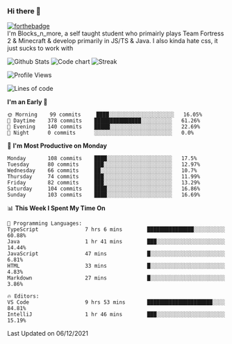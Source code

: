 ### Hi there 👋
[![forthebadge](https://forthebadge.com/images/badges/0-percent-optimized.svg)](https://forthebadge.com)<br>
I'm Blocks_n_more, a self taught student who primairly plays Team Fortress 2 & Minecraft & develop primarily in JS/TS & Java. I also kinda hate css, it just sucks to work with

![Github Stats](https://github-readme-stats.vercel.app/api?username=blocksnmore&show_icons=true&theme=dark)
![Code chart](https://github-readme-stats.vercel.app/api/top-langs/?username=blocksnmore&layout=compact&theme=dark)
![Streak](https://github-readme-streak-stats.herokuapp.com/?user=blocksnmore&theme=dark&hide_border=true)
<!--START_SECTION:waka-->
![Profile Views](http://img.shields.io/badge/Profile%20Views-1-blue)

![Lines of code](https://img.shields.io/badge/From%20Hello%20World%20I%27ve%20Written-1.7%20million%20lines%20of%20code-blue)

**I'm an Early 🐤** 

```text
🌞 Morning    99 commits     ████░░░░░░░░░░░░░░░░░░░░░   16.05% 
🌆 Daytime    378 commits    ███████████████░░░░░░░░░░   61.26% 
🌃 Evening    140 commits    █████░░░░░░░░░░░░░░░░░░░░   22.69% 
🌙 Night      0 commits      ░░░░░░░░░░░░░░░░░░░░░░░░░   0.0%

```
📅 **I'm Most Productive on Monday** 

```text
Monday       108 commits    ████░░░░░░░░░░░░░░░░░░░░░   17.5% 
Tuesday      80 commits     ███░░░░░░░░░░░░░░░░░░░░░░   12.97% 
Wednesday    66 commits     ██░░░░░░░░░░░░░░░░░░░░░░░   10.7% 
Thursday     74 commits     ███░░░░░░░░░░░░░░░░░░░░░░   11.99% 
Friday       82 commits     ███░░░░░░░░░░░░░░░░░░░░░░   13.29% 
Saturday     104 commits    ████░░░░░░░░░░░░░░░░░░░░░   16.86% 
Sunday       103 commits    ████░░░░░░░░░░░░░░░░░░░░░   16.69%

```


📊 **This Week I Spent My Time On** 

```text
💬 Programming Languages: 
TypeScript               7 hrs 6 mins        ███████████████░░░░░░░░░░   60.88% 
Java                     1 hr 41 mins        ███░░░░░░░░░░░░░░░░░░░░░░   14.44% 
JavaScript               47 mins             █░░░░░░░░░░░░░░░░░░░░░░░░   6.81% 
HTML                     33 mins             █░░░░░░░░░░░░░░░░░░░░░░░░   4.83% 
Markdown                 27 mins             █░░░░░░░░░░░░░░░░░░░░░░░░   3.86%

🔥 Editors: 
VS Code                  9 hrs 53 mins       █████████████████████░░░░   84.81% 
IntelliJ                 1 hr 46 mins        ███░░░░░░░░░░░░░░░░░░░░░░   15.19%

```


 Last Updated on 06/12/2021
<!--END_SECTION:waka-->
